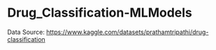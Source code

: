 # Drug_Classification-MLModels

Data Source: https://www.kaggle.com/datasets/prathamtripathi/drug-classification
